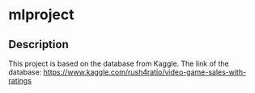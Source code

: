 # mlproject

## Description
This project is based on the database from Kaggle. The link of the database: https://www.kaggle.com/rush4ratio/video-game-sales-with-ratings

